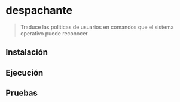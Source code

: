 # despachante
> Traduce las politicas de usuarios en comandos que el sistema operativo puede reconocer

## Instalación

## Ejecución

## Pruebas
